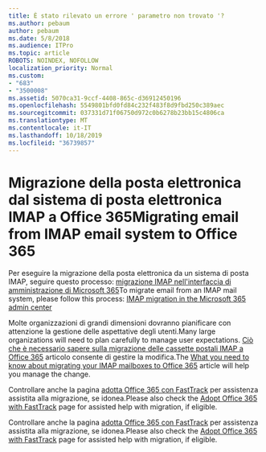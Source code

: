 ```yaml
---
title: È stato rilevato un errore ' parametro non trovato '?
ms.author: pebaum
author: pebaum
ms.date: 5/8/2018
ms.audience: ITPro
ms.topic: article
ROBOTS: NOINDEX, NOFOLLOW
localization_priority: Normal
ms.custom:
- "683"
- "3500008"
ms.assetid: 5070ca31-9ccf-4408-865c-d36912450196
ms.openlocfilehash: 5549801bfd0fd84c232f483f8d9fbd250c389aec
ms.sourcegitcommit: 037331d71f06750d972c0b6278b23bb15c4806ca
ms.translationtype: MT
ms.contentlocale: it-IT
ms.lasthandoff: 10/18/2019
ms.locfileid: "36739857"
---
```

# <a name="migrating-email-from-imap-email-system-to-office-365"></a><span data-ttu-id="bf54d-102">Migrazione della posta elettronica dal sistema di posta elettronica IMAP a Office 365</span><span class="sxs-lookup"><span data-stu-id="bf54d-102">Migrating email from IMAP email system to Office 365</span></span>

<span data-ttu-id="bf54d-103">Per eseguire la migrazione della posta elettronica da un sistema di posta IMAP, seguire questo processo: [migrazione IMAP nell'interfaccia di amministrazione di Microsoft 365](https://docs.microsoft.com/Exchange/mailbox-migration/migrating-imap-mailboxes/imap-migration-in-the-admin-center)</span><span class="sxs-lookup"><span data-stu-id="bf54d-103">To migrate email from an IMAP mail system, please follow this process: [IMAP migration in the Microsoft 365 admin center](https://docs.microsoft.com/Exchange/mailbox-migration/migrating-imap-mailboxes/imap-migration-in-the-admin-center)</span></span>
  
<span data-ttu-id="bf54d-104">Molte organizzazioni di grandi dimensioni dovranno pianificare con attenzione la gestione delle aspettative degli utenti.</span><span class="sxs-lookup"><span data-stu-id="bf54d-104">Many large organizations will need to plan carefully to manage user expectations.</span></span> <span data-ttu-id="bf54d-105">[Ciò che è necessario sapere sulla migrazione delle cassette postali IMAP a Office 365](https://docs.microsoft.com/Exchange/mailbox-migration/migrating-imap-mailboxes/migrating-imap-mailboxes) articolo consente di gestire la modifica.</span><span class="sxs-lookup"><span data-stu-id="bf54d-105">The [What you need to know about migrating your IMAP mailboxes to Office 365](https://docs.microsoft.com/Exchange/mailbox-migration/migrating-imap-mailboxes/migrating-imap-mailboxes) article will help you manage the change.</span></span>

<span data-ttu-id="bf54d-106">Controllare anche la pagina [adotta Office 365 con FastTrack](https://www.microsoft.com/fasttrack/microsoft-365/office-365) per assistenza assistita alla migrazione, se idonea.</span><span class="sxs-lookup"><span data-stu-id="bf54d-106">Please also check the [Adopt Office 365 with FastTrack](https://www.microsoft.com/fasttrack/microsoft-365/office-365) page for assisted help with migration, if eligible.</span></span>
  

<span data-ttu-id="bf54d-107">Controllare anche la pagina [adotta Office 365 con FastTrack](https://www.microsoft.com/fasttrack/microsoft-365/office-365) per assistenza assistita alla migrazione, se idonea.</span><span class="sxs-lookup"><span data-stu-id="bf54d-107">Please also check the [Adopt Office 365 with FastTrack](https://www.microsoft.com/fasttrack/microsoft-365/office-365) page for assisted help with migration, if eligible.</span></span>
  
